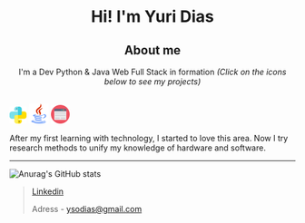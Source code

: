 <h1 align="center"> Hi! I'm Yuri Dias </h1>

<h2 align="center"> About me </h2>
<div style="display:inline" align="center">
  <p>I'm a Dev Python & Java Web Full Stack in formation <i>(Click on the icons below to see my projects)</i></p>
  <br>
  <a href="https://github.com/ySodias?tab=repositories&q=&type=&language=python"><img src="/assets/img/python.png" width=30px height=30px></a>
  <a href="https://github.com/ySodias?tab=repositories&q=&type=&language=java"><img src="/assets/img/java.png" width=35px height=35px></a>
  <a href="https://github.com/ySodias?tab=repositories&q=&type=&language=html&sort="><img src="/assets/img/designer-de-web.png" width=33px height=33px></a>
</div>
<br>
<p>After my first learning with technology, I started to love this area. Now I try research methods to unify my knowledge of hardware and software.</p>

<hr>

![Anurag's GitHub stats](https://github-readme-stats.vercel.app/api?username=ySodias&show_icons=true&theme=tokyonight)

> [Linkedin](https://www.linkedin.com/in/yuri-dias-soares/)
>
> Adress - ysodias@gmail.com
